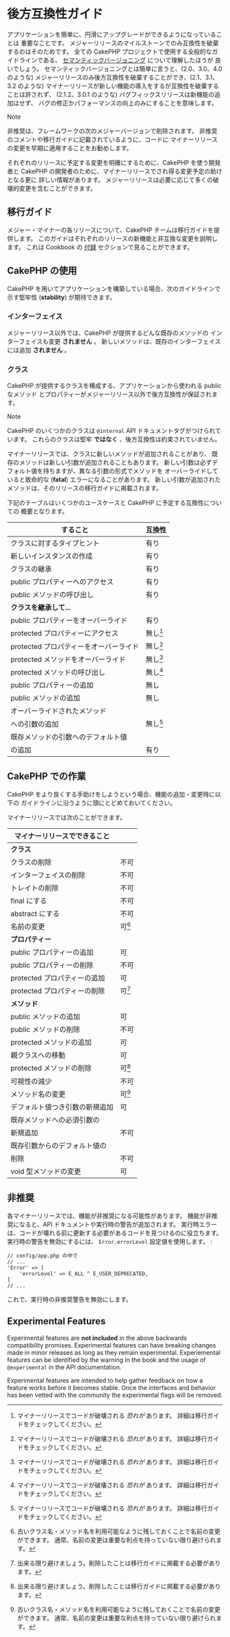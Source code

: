 # 後方互換性ガイド

アプリケーションを簡単に、円滑にアップグレードができるようになっていることは
重要なことです。
メジャーリリースのマイルストーンでのみ互換性を破棄するのはそのためです。
全ての CakePHP プロジェクトで使用する全般的なガイドラインである、
[セマンティックバージョニング](https://semver.org/) について理解したほうが
良いでしょう。
セマンティックバージョニングとは簡単に言うと、(2.0、3.0、4.0 のような)
メジャーリリースのみ後方互換性を破棄することができ、(2.1、3.1、3.2 のような)
マイナーリリースが新しい機能の導入をするが互換性を破棄することは許されず、
(2.1.2、3.0.1 のような) バグフィックスリリースは新機能の追加はせず、
バグの修正かパフォーマンスの向上のみにすることを意味します。

> [!NOTE]
> 非推奨は、フレームワークの次のメジャーバージョンで削除されます。
> 非推奨のコメントや移行ガイドに記載されているように、コードに
> マイナーリリースの変更を早期に適用することをお勧めします。

それぞれのリリースに予定する変更を明確にするために、CakePHP を使う開発者と
CakePHP の開発者のために、マイナーリリースでされ得る変更予定の助けとなる更に
詳しい情報があります。
メジャーリリースは必要に応じて多くの破壊的変更を含むことができます。

## 移行ガイド

メジャー・マイナーの各リリースについて、CakePHP チームは移行ガイドを提供します。
このガイドはそれぞれのリリースの新機能と非互換な変更を説明します。
これは Cookbook の [付録](../appendices) セクションで見ることができます。

## CakePHP の使用

CakePHP を用いてアプリケーションを構築している場合、次のガイドラインで示す堅牢性
(**stability**) が期待できます。

### インターフェイス

メジャーリリース以外では、CakePHP が提供するどんな既存のメソッドの
インターフェイスも変更 **されません** 。
新しいメソッドは、既存のインターフェイスには追加 **されません** 。

### クラス

CakePHP が提供するクラスを構成する、アプリケーションから使われる public なメソッド
とプロパティーがメジャーリリース以外で後方互換性が保証されます。

> [!NOTE]
> CakePHP のいくつかのクラスは `@internal` API ドキュメントタグがつけられています。
> これらのクラスは堅牢 **ではなく** 、後方互換性は約束されていません。

マイナーリリースでは、クラスに新しいメソッドが追加されることがあり、
既存のメソッドは新しい引数が追加されることもあります。
新しい引数は必ずデフォルト値を持ちますが、異なる引数の形式でメソッドを
オーバーライドしていると致命的な (**fatal**) エラーになることがあります。
新しい引数が追加されたメソッドは、そのリリースの移行ガイドに掲載されます。

下記のテーブルはいくつかのユースケースと CakePHP に予定する互換性についての
概要となります。

| すること                               | 互換性   |
|----------------------------------------|----------|
| クラスに対するタイプヒント             | 有り     |
| 新しいインスタンスの作成               | 有り     |
| クラスの継承                           | 有り     |
| public プロパティーへのアクセス        | 有り     |
| public メソッドの呼び出し              | 有り     |
| **クラスを継承して...**                |          |
| public プロパティーをオーバーライド    | 有り     |
| protected プロパティーにアクセス       | 無し[^1] |
| protected プロパティーをオーバーライド | 無し[^2] |
| protected メソッドをオーバーライド     | 無し[^3] |
| protected メソッドの呼び出し           | 無し[^4] |
| public プロパティーの追加              | 無し     |
| public メソッドの追加                  | 無し     |
| オーバーライドされたメソッド           
 への引数の追加                          | 無し[^5] |
| 既存メソッドの引数へのデフォルト値     
 の追加                                  | 有り     |

## CakePHP での作業

CakePHP をより良くする手助けをしようという場合、機能の追加・変更時に以下の
ガイドラインに沿うように頭にとどめておいてください。

マイナーリリースでは次のことができます。

| マイナーリリースでできること   |        |
|--------------------------------|--------|
| **クラス**                     |        |
| クラスの削除                   | 不可   |
| インターフェイスの削除         | 不可   |
| トレイトの削除                 | 不可   |
| final にする                   | 不可   |
| abstract にする                | 不可   |
| 名前の変更                     | 可[^6] |
| **プロパティー**               |        |
| public プロパティーの追加      | 可     |
| public プロパティーの削除      | 不可   |
| protected プロパティーの追加   | 可     |
| protected プロパティーの削除   | 可[^7] |
| **メソッド**                   |        |
| public メソッドの追加          | 可     |
| public メソッドの削除          | 不可   |
| protected メソッドの追加       | 可     |
| 親クラスへの移動               | 可     |
| protected メソッドの削除       | 可[^8] |
| 可視性の減少                   | 不可   |
| メソッド名の変更               | 可[^9] |
| デフォルト値つき引数の新規追加 | 可     |
| 既存メソッドへの必須引数の     
 新規追加                        | 不可   |
| 既存引数からのデフォルト値の   
 削除                            | 不可   |
| void 型メソッドの変更          | 可     |

## 非推奨

各マイナーリリースでは、機能が非推奨になる可能性があります。
機能が非推奨になると、API ドキュメントや実行時の警告が追加されます。
実行時エラーは、コードが壊れる前に更新する必要があるコードを見つけるのに役立ちます。
実行時の警告を無効にするには、 `Error.errorLevel` 設定値を使用します。 :

    // config/app.php の中で
    // ...
    'Error' => [
        'errorLevel' => E_ALL ^ E_USER_DEPRECATED,
    ]
    // ...

これで、実行時の非推奨警告を無効にします。

<a id="experimental-features"></a>

## Experimental Features

Experimental features are **not included** in the above backwards compatibility
promises. Experimental features can have breaking changes made in minor releases
as long as they remain experimental. Experiemental features can be identified by
the warning in the book and the usage of `@experimental` in the API
documentation.

Experimental features are intended to help gather feedback on how a feature
works before it becomes stable. Once the interfaces and behavior has been vetted
with the community the experimental flags will be removed.

[^1]: マイナーリリースでコードが破壊される *恐れが* あります。
    詳細は移行ガイドをチェックしてください。

[^2]: マイナーリリースでコードが破壊される *恐れが* あります。
    詳細は移行ガイドをチェックしてください。

[^3]: マイナーリリースでコードが破壊される *恐れが* あります。
    詳細は移行ガイドをチェックしてください。

[^4]: マイナーリリースでコードが破壊される *恐れが* あります。
    詳細は移行ガイドをチェックしてください。

[^5]: マイナーリリースでコードが破壊される *恐れが* あります。
    詳細は移行ガイドをチェックしてください。

[^6]: 古いクラス名・メソッド名を利用可能なように残しておくことで名前の変更ができます。
    通常、名前の変更は重要な利点を持っていない限り避けられます。

[^7]: 出来る限り避けましょう。削除したことは移行ガイドに掲載する必要があります。

[^8]: 出来る限り避けましょう。削除したことは移行ガイドに掲載する必要があります。

[^9]: 古いクラス名・メソッド名を利用可能なように残しておくことで名前の変更ができます。
    通常、名前の変更は重要な利点を持っていない限り避けられます。
